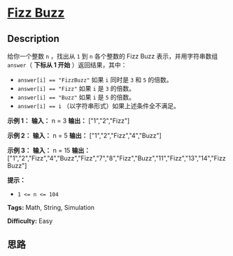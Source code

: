 # [Fizz Buzz][title]

## Description

给你一个整数 `n` ，找出从 `1` 到 `n` 各个整数的 Fizz Buzz 表示，并用字符串数组 `answer`（ **下标从 1 开始**
）返回结果，其中：

  * `answer[i] == "FizzBuzz"` 如果 `i` 同时是 `3` 和 `5` 的倍数。
  * `answer[i] == "Fizz"` 如果 `i` 是 `3` 的倍数。
  * `answer[i] == "Buzz"` 如果 `i` 是 `5` 的倍数。
  * `answer[i] == i` （以字符串形式）如果上述条件全不满足。



**示例 1：**
            **输入：** n = 3    **输出：** ["1","2","Fizz"]    

**示例 2：**
            **输入：** n = 5    **输出：** ["1","2","Fizz","4","Buzz"]    

**示例 3：**
            **输入：** n = 15    **输出：** ["1","2","Fizz","4","Buzz","Fizz","7","8","Fizz","Buzz","11","Fizz","13","14","FizzBuzz"]



**提示：**

  * `1 <= n <= 104`


**Tags:** Math, String, Simulation

**Difficulty:** Easy

## 思路

[title]: https://leetcode-cn.com/problems/fizz-buzz
